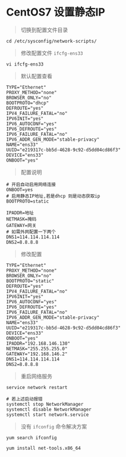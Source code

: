 # CentOS7 设置静态IP

> 切换到配置文件目录

```script
cd /etc/sysconfig/network-scripts/
```

> 修改配置文件 `ifcfg-ens33`

```script
vi ifcfg-ens33
```

> 默认配置查看

```script
TYPE="Ethernet"
PROXY_METHOD="none"
BROWSER_ONLY="no"
BOOTPROTO="dhcp"
DEFROUTE="yes"
IPV4_FAILURE_FATAL="no"
IPV6INIT="yes"
IPV6_AUTOCONF="yes"
IPV6_DEFROUTE="yes"
IPV6_FAILURE_FATAL="no"
IPV6_ADDR_GEN_MODE="stable-privacy"
NAME="ens33"
UUID="e219317c-bb5d-4628-9c92-d5dd04cd86f3"
DEVICE="ens33"
ONBOOT="yes"
```

> 配置说明

```script
# 开启自动启用网络连接
ONBOOT=yes    
# 启用静态IP地址,若是dhcp 则是动态获取ip
BOOTPROTO=static

IPADDR=地址
NETMASK=掩码
GATEWAY=网关
# 如需外网配置一下两个
DNS1=114.114.114.114
DNS2=8.8.8.8
```

> 修改配置

```script
TYPE="Ethernet"
PROXY_METHOD="none"
BROWSER_ONLY="no"
BOOTPROTO="static"
DEFROUTE="yes"
IPV4_FAILURE_FATAL="no"
IPV6INIT="yes"
IPV6_AUTOCONF="yes"
IPV6_DEFROUTE="yes"
IPV6_FAILURE_FATAL="no"
IPV6_ADDR_GEN_MODE="stable-privacy"
NAME="ens33"
UUID="e219317c-bb5d-4628-9c92-d5dd04cd86f3"
DEVICE="ens33"
ONBOOT="yes"
IPADDR="192.168.146.130"
NETMASK="255.255.255.0"
GATEWAY="192.168.146.2"
DNS1=114.114.114.114
DNS2=8.8.8.8
```

> 重启网络服务

```script
service network restart

# 若上述启动报错
systemctl stop NetworkManager
systemctl disable NetworkManager
systemctl start network.service
```

> 没有 `ifconfig` 命令解决方案

```script
yum search ifconfig

yum install net-tools.x86_64
```